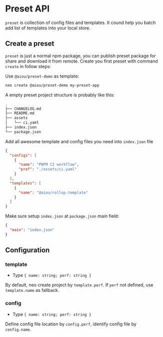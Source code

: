 # Preset API

`preset` is collection of config files and templates. It cound help you batch add list of templates into your local store.

## Create a preset

`preset` is just a normal npm package, you can publish preset package for share and download it from remote. Create you first preset with command `create` in follow steps:

Use `@aiou/preset-demo` as template:

```sh
neo create @aiou/preset-demo my-preset-app
```

A empty preset project structure is probably like this:

```sh
.
├── CHANGELOG.md
├── README.md
├── assets
│   └── ci.yaml
├── index.json
└── package.json
```

Add all awesome template and config files you need into `index.json` file 

```json
{
  "configs": [
    {
      "name": "PNPM CI workflow",
      "pref": "./assets/ci.yaml"
    }
  ],
  "templates": [
    {
      "name": "@aiou/rollup-template"
    }
  ]
}
```

Make sure setup `index.json` at `package.json` main field:

```json
{
  "main": "index.json"
}
```

## Configuration

### template

- Type `{ name: string; perf: string }`

By default, neo create project by `template.perf`. If `perf` not defined, use `template.name` as fallback.

### config

- Type `{ name: string; perf: string }`

Define config file location by `config.perf`, identify config file by `config.name`.
